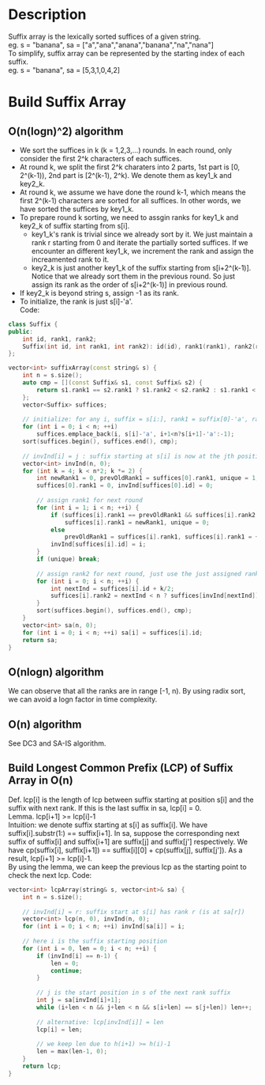 # Description
Suffix array is the lexically sorted suffices of a given string.   
eg. s = "banana", sa = ["a","ana","anana","banana","na","nana"]   
To simplify, suffix array can be represented by the starting index of each suffix.    
eg. s = "banana", sa = [5,3,1,0,4,2]   

# Build Suffix Array
## O(n(logn)^2) algorithm
- We sort the suffices in k (k = 1,2,3,...) rounds. In each round, only consider the first 2^k characters of each suffices.  
- At round k, we split the first 2^k charaters into 2 parts, 1st part is [0, 2^(k-1)), 2nd part is [2^(k-1), 2^k). We denote them as key1_k and key2_k.  
- At round k, we assume we have done the round k-1, which means the first 2^(k-1) characters are sorted for all suffices. In other words, we have sorted the suffices by key1_k.
- To prepare round k sorting, we need to assgin ranks for key1_k and key2_k of suffix starting from s[i]. 
  - key1_k's rank is trivial since we already sort by it. We just maintain a rank r starting from 0 and iterate the partially sorted suffices. If we encounter an different key1_k, we increment the rank and assign the increamented rank to it.
  - key2_k is just another key1_k of the suffix starting from s[i+2^(k-1)]. Notice that we already sort them in the previous round. So just assign its rank as the order of s[i+2^(k-1)] in previous round.
- If key2_k is beyond string s, assign -1 as its rank.
- To initialize, the rank is just s[i]-'a'.     
Code:
~~~C++
class Suffix {
public:
    int id, rank1, rank2;
    Suffix(int id, int rank1, int rank2): id(id), rank1(rank1), rank2(rank2) {}
};

vector<int> suffixArray(const string& s) {
    int n = s.size();
    auto cmp = [](const Suffix& s1, const Suffix& s2) {
        return s1.rank1 == s2.rank1 ? s1.rank2 < s2.rank2 : s1.rank1 < s2.rank1;
    };
    vector<Suffix> suffices;
    
    // initialize: for any i, suffix = s[i:], rank1 = suffix[0]-'a', rank2 = suffix[1]-'a'
    for (int i = 0; i < n; ++i) 
        suffices.emplace_back(i, s[i]-'a', i+1<n?s[i+1]-'a':-1);
    sort(suffices.begin(), suffices.end(), cmp);
    
    // invInd[i] = j : suffix starting at s[i] is now at the jth position of suffices
    vector<int> invInd(n, 0); 
    for (int k = 4; k < n*2; k *= 2) {
        int newRank1 = 0, prevOldRank1 = suffices[0].rank1, unique = 1;
        suffices[0].rank1 = 0, invInd[suffices[0].id] = 0;
        
        // assign rank1 for next round
        for (int i = 1; i < n; ++i) {
            if (suffices[i].rank1 == prevOldRank1 && suffices[i].rank2 == suffices[i-1].rank2) 
                suffices[i].rank1 = newRank1, unique = 0;
            else 
                prevOldRank1 = suffices[i].rank1, suffices[i].rank1 = ++newRank1;
            invInd[suffices[i].id] = i;
        }
        if (unique) break;
        
        // assign rank2 for next round, just use the just assigned rank1
        for (int i = 0; i < n; ++i) {
            int nextInd = suffices[i].id + k/2;
            suffices[i].rank2 = nextInd < n ? suffices[invInd[nextInd]].rank1 : -1;
        }
        sort(suffices.begin(), suffices.end(), cmp);
    }
    vector<int> sa(n, 0);
    for (int i = 0; i < n; ++i) sa[i] = suffices[i].id;
    return sa;
}
~~~

## O(nlogn) algorithm
We can observe that all the ranks are in range [-1, n). By using radix sort, we can avoid a logn factor in time complexity.

## O(n) algorithm
See DC3 and SA-IS algorithm.

## Build Longest Common Prefix (LCP) of Suffix Array in O(n)
Def. lcp[i] is the length of lcp between suffix starting at position s[i] and the suffix with next rank. If this is the last suffix in sa, lcp[i] = 0.    
Lemma. lcp[i+1] >= lcp[i]-1   
Intuition: we denote suffix starting at s[i] as suffix[i]. We have suffix[i].substr(1:) == suffix[i+1]. In sa, suppose the corresponding next suffix of suffix[i] and suffix[i+1] are suffix[j] and suffix[j'] respectively. We have cp(suffix[i], suffix[i+1]) == suffix[i][0] + cp(suffix[j], suffix[j']). As a result, lcp[i+1] >= lcp[i]-1.   
By using the lemma, we can keep the previous lcp as the starting point to check the next lcp.
Code:
~~~C++
vector<int> lcpArray(string& s, vector<int>& sa) {
    int n = s.size();
    
    // invInd[i] = r: suffix start at s[i] has rank r (is at sa[r])
    vector<int> lcp(n, 0), invInd(n, 0);
    for (int i = 0; i < n; ++i) invInd[sa[i]] = i;
    
    // here i is the suffix starting position
    for (int i = 0, len = 0; i < n; ++i) {
        if (invInd[i] == n-1) {
            len = 0;
            continue;
        }
        
        // j is the start position in s of the next rank suffix
        int j = sa[invInd[i]+1];
        while (i+len < n && j+len < n && s[i+len] == s[j+len]) len++;
        
        // alternative: lcp[invInd[i]] = len
        lcp[i] = len;
        
        // we keep len due to h(i+1) >= h(i)-1
        len = max(len-1, 0);
    }
    return lcp;
}
~~~
